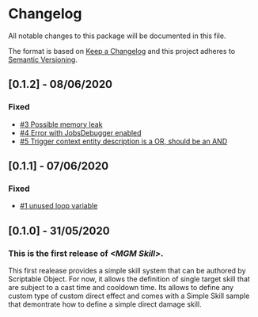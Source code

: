 # Changelog
All notable changes to this package will be documented in this file.

The format is based on [Keep a Changelog](http://keepachangelog.com/en/1.0.0/)
and this project adheres to [Semantic Versioning](http://semver.org/spec/v2.0.0.html).

## [0.1.2] - 08/06/2020

### Fixed

- [#3 Possible memory leak](https://github.com/WAYNGROUP/MGM-Skill/issues/3)
- [#4 Error with JobsDebugger enabled](https://github.com/WAYNGROUP/MGM-Skill/issues/4)
- [#5 Trigger context entity description is a OR, should be an AND](https://github.com/WAYNGROUP/MGM-Skill/issues/5)


## [0.1.1] - 07/06/2020

### Fixed

- [#1 unused loop variable](https://github.com/WAYNGROUP/MGM-Skill/pull/1)

## [0.1.0] - 31/05/2020

### This is the first release of *\<MGM Skill\>*.

This first realease provides a simple skill system that can be authored by Scriptable Object.
For now, it allows the definition of single target skill that are subject to a cast time and cooldown time.
Its allows to define any custom type of custom direct effect and comes with a Simple Skill sample that demontrate how to define a simple direct damage skill.
